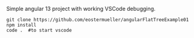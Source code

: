 Simple angular 13 project with working VSCode debugging.

    git clone https://github.com/eostermueller/angularFlatTreeExample01
    npm install
    code .  #to start vscode
